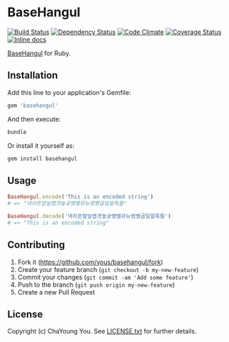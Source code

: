 # BaseHangul

[![Build Status](https://travis-ci.org/yous/basehangul.svg?branch=master)](https://travis-ci.org/yous/basehangul)
[![Dependency Status](https://gemnasium.com/yous/basehangul.svg)](https://gemnasium.com/yous/basehangul)
[![Code Climate](https://codeclimate.com/github/yous/basehangul/badges/gpa.svg)](https://codeclimate.com/github/yous/basehangul)
[![Coverage Status](https://img.shields.io/coveralls/yous/basehangul.svg)](https://coveralls.io/r/yous/basehangul)
[![Inline docs](http://inch-ci.org/github/yous/basehangul.svg?branch=master)](http://inch-ci.org/github/yous/basehangul)

[BaseHangul](https://github.com/koreapyj/basehangul) for Ruby.

## Installation

Add this line to your application's Gemfile:

``` ruby
gem 'basehangul'
```

And then execute:

``` sh
bundle
```

Or install it yourself as:

``` sh
gem install basehangul
```

## Usage

``` ruby
BaseHangul.encode('This is an encoded string')
# => "넥라똔먈늴멥갯놓궂뗐밸뮤뉴뗐뀄굡덜멂똑뚤"

BaseHangul.decode('넥라똔먈늴멥갯놓궂뗐밸뮤뉴뗐뀄굡덜멂똑뚤')
# => "This is an encoded string"
```

## Contributing

1. Fork it (https://github.com/yous/basehangul/fork)
2. Create your feature branch (`git checkout -b my-new-feature`)
3. Commit your changes (`git commit -am 'Add some feature'`)
4. Push to the branch (`git push origin my-new-feature`)
5. Create a new Pull Request

## License

Copyright (c) ChaYoung You. See [LICENSE.txt](LICENSE.txt) for further details.
